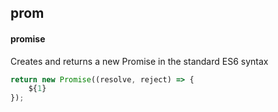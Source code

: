 ## prom
#### promise
Creates and returns a new Promise in the standard ES6 syntax
```js
return new Promise((resolve, reject) => {
	${1}
});
```